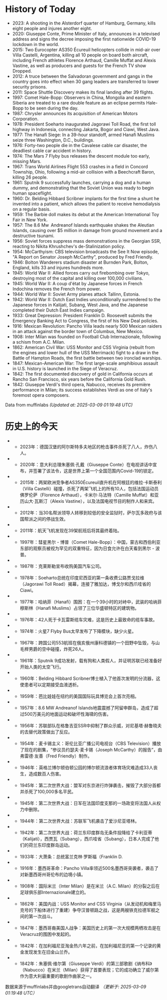# History of Today 

- 2023: A shooting in the Alsterdorf quarter of Hamburg, Germany, kills eight people and injures another eight.
- 2020: Giuseppe Conte, Prime Minister of Italy, announces in a televised address and signs the decree imposing the first nationwide COVID-19 lockdown in the world.
- 2015: Two Eurocopter AS350 Écureuil helicopters collide in mid-air over Villa Castelli, Argentina, killing all 10 people on board both aircraft, including French athletes Florence Arthaud, Camille Muffat and Alexis Vastine, as well as producers and guests for the French TV show Dropped.
- 2012: A truce between the Salvadoran government and gangs in the country goes into effect when 30 gang leaders are transferred to lower security prisons.
- 2011: Space Shuttle Discovery makes its final landing after 39 flights.
- 1997: Comet Hale-Bopp: Observers in China, Mongolia and eastern Siberia are treated to a rare double feature as an eclipse permits Hale-Bopp to be seen during the day.
- 1987: Chrysler announces its acquisition of American Motors Corporation.
- 1978: President Soeharto inaugurated Jagorawi Toll Road, the first toll highway in Indonesia, connecting Jakarta, Bogor and Ciawi, West Java.
- 1977: The Hanafi Siege: In a 39-hour standoff, armed Hanafi Muslims seize three Washington, D.C., buildings.
- 1976: Forty-two people die in the Cavalese cable car disaster, the deadliest cable car accident in history.
- 1974: The Mars 7 Flyby bus releases the descent module too early, missing Mars.
- 1967: Trans World Airlines Flight 553 crashes in a field in Concord Township, Ohio, following a mid-air collision with a Beechcraft Baron, killing 26 people.
- 1961: Sputnik 9 successfully launches, carrying a dog and a human dummy, and demonstrating that the Soviet Union was ready to begin human spaceflight.
- 1960: Dr. Belding Hibbard Scribner implants for the first time a shunt he invented into a patient, which allows the patient to receive hemodialysis on a regular basis.
- 1959: The Barbie doll makes its debut at the American International Toy Fair in New York.
- 1957: The 8.6 Mw  Andreanof Islands earthquake shakes the Aleutian Islands, causing over $5 million in damage from ground movement and a destructive tsunami.
- 1956: Soviet forces suppress mass demonstrations in the Georgian SSR, reacting to Nikita Khrushchev's de-Stalinization policy.
- 1954: McCarthyism: CBS television broadcasts the See It Now episode, "A Report on Senator Joseph McCarthy", produced by Fred Friendly.
- 1946: Bolton Wanderers stadium disaster at Burnden Park, Bolton, England, kills 33 and injures hundreds more.
- 1945: World War II: Allied forces carry out firebombing over Tokyo, destroying most of the capital and killing over 100,000 civilians.
- 1945: World War II: A coup d'état by Japanese forces in French Indochina removes the French from power.
- 1944: World War II: Soviet Army planes attack Tallinn, Estonia.
- 1942: World War II: Dutch East Indies unconditionally surrendered to the Japanese forces in Kalijati, Subang, West Java, and the Japanese completed their Dutch East Indies campaign.
- 1933: Great Depression: President Franklin D. Roosevelt submits the Emergency Banking Act to Congress, the first of his New Deal policies.
- 1916: Mexican Revolution: Pancho Villa leads nearly 500 Mexican raiders in an attack against the border town of Columbus, New Mexico.
- 1908: Inter Milan was founded on Football Club Internazionale, following a schism from A.C. Milan.
- 1862: American Civil War: USS Monitor and CSS Virginia (rebuilt from the engines and lower hull of the USS Merrimack) fight to a draw in the Battle of Hampton Roads, the first battle between two ironclad warships.
- 1847: Mexican-American War: The first large-scale amphibious assault in U.S. history is launched in the Siege of Veracruz.
- 1842: The first documented discovery of gold in California occurs at Rancho San Francisco, six years before the California Gold Rush.
- 1842: Giuseppe Verdi's third opera, Nabucco, receives its première performance in Milan; its success establishes Verdi as one of Italy's foremost opera composers.

Data from muffinlabs
*(Updated at: 2025-03-09 01:19:48 UTC)*

# 历史上的今天 

- -  2023年：德国汉堡的阿尔斯特多夫地区的枪击事件杀死了八人，炸伤八人。
- -  2020年：意大利总理朱塞佩·孔戴（Giuseppe Conte）在电视讲话中宣布，并签署了该法令，这是世界上第一个全国范围内Covid-19的锁定。
- -  2015年：两架欧洲竞争者AS350Écureuil直升机在阿根廷的维拉·卡斯泰利（Villa Castelli）碰撞，杀死了两架飞机上的所有10人，包括法国运动员佛罗伦萨（Florence Arthaud），卡米尔·马法特（Camille Muffat）和亚历山大·瓦斯汀（Alexis Vastine），以及法国电视节目的制作人和来宾。
- -  2012年：当30名帮派领导人转移到较低的安全监狱时，萨尔瓦多政府与该国帮派之间的停战生效。
- -  2011年：航天飞机发现在39架航班后将其最终着陆。
- -  1997年：彗星黑尔 - 博普（Comet Hale-Bopp）：中国，蒙古和西伯利亚东部的观察员被视为罕见的双重特征，因为日食允许在白天看到黑尔 - 波普。
- -  1987年：克莱斯勒宣布收购美国汽车公司。
- -  1978年：Soeharto总统在印度尼西亚的第一条收费公路贾戈拉维（Jagorawi Toll Road）揭幕，连接了雅加达，博戈尔和西爪哇省的Ciawi。
- -  1977年：哈纳菲（Hanafi）围困：在一个39小时的对峙中，武装的哈纳菲穆斯林（Hanafi Muslims）占领了三位华盛顿特区的建筑物。
- -  1976年：42人死于卡瓦雷斯缆车灾难，这是历史上最致命的缆车事故。
- -  1974年：火星7 Flyby Bus太早发布了下降模块，缺少火星。
- -  1967年：跨国公司553航班在俄亥俄州康科德镇的一个田野中坠毁，与山毛榉男爵的空中碰撞，炸死26人。
- -  1961年：Sputnik 9成功发射，载有狗和人类假人，并证明苏联已经准备好开始人类的太空飞行。
- -  1960年：Belding Hibbard Scribner博士植入了他首次发明的分流器，这使患者可以定期接受血液透析。
- -  1959年：芭比娃娃在纽约的美国国际玩具博览会上首次亮相。
- -  1957年：8.6 MW Andreanof Islands地震震撼了阿留申群岛，造成了超过500万美元的地面运动和破坏性海啸的伤害。
- -  1956年：苏联部队在格鲁吉亚SSR中抑制了群众示威，对尼基塔·赫鲁晓夫的去替代政策做出了反应。
- -  1954年：麦卡锡主义：哥伦比亚广播公司电视台（CBS Television）播放了现在的剧集，“参议员约瑟夫·麦卡锡（Joseph McCarthy）的报告”，由弗雷德·友善（Fred Friendly）制作。
- -  1946年：英格兰博尔顿伯顿公园的博尔顿流浪者体育场灾难造成33人丧生，造成数百人伤害。
- -  1945年：第二次世界大战：盟军对东京进行炸弹袭击，摧毁了大部分首都并杀死了100,000多名平民。
- -  1945年：第二次世界大战：日军在法国印度支那的一场政变将法国人从权力中删除。
- -  1944年：第二次世界大战：苏联军飞机袭击了爱沙尼亚塔林。
- -  1942年：第二次世界大战：荷兰东印度群岛无条件投降给了卡利亚蒂（Kalijati），西贾瓦（Subang），西爪哇省（Subang），日本人完成了他们的荷兰东印度群岛运动。
- -  1933年：大萧条：总统富兰克林·罗斯福（Franklin D.
- -  1916年：墨西哥革命：Pancho Villa率领近500名墨西哥突袭者，袭击了对新墨西哥州哥伦布的边境小镇。
- -  1908年：国际米兰（Inter Milan）是在米兰（A.C. Milan）的分裂之后在足球俱乐部Internazionale建立的。
- -  1862年：美国内战：USS Monitor and CSS Virginia（从发动机和梅里马克号的下船体进行了重建）争夺汉普顿路之战，这是两艘铁克拉德军舰之间的第一次战斗。
- -  1847年：墨西哥裔美国人战争：美国历史上的第一次大规模两栖攻击是在Veracruz的围困中发起的。
- -  1842年：在加利福尼亚淘金热六年之前，在加利福尼亚的第一个记录的黄金发现发生在旧金山兰乔。
- -  1842年：朱塞佩·维尔第（Giuseppe Verdi）的第三部歌剧《纳布科》（Nabucco）在米兰（Milan）获得了首要表现；它的成功确立了威尔第作为意大利最重要的歌剧作曲家之一。

数据来源于muffinlabs并由googletrans自动翻译
*（更新于: 2025-03-09 01:19:48 UTC）*